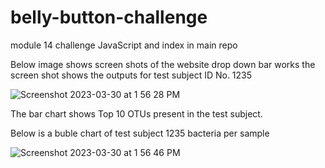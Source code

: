 # belly-button-challenge
module 14 challenge 
JavaScript and index in main repo

Below image shows screen shots of the website drop down bar works the screen shot shows the outputs for test subject ID No. 1235

![Screenshot 2023-03-30 at 1 56 28 PM](https://user-images.githubusercontent.com/47072092/228923271-cd62ab3b-6f34-4938-bbb7-9fe99d1490cb.png)


The bar chart shows Top 10 OTUs present in the test subject.

Below is a buble chart of test subject 1235 bacteria per sample

![Screenshot 2023-03-30 at 1 56 46 PM](https://user-images.githubusercontent.com/47072092/228923344-5683d7c4-772e-4560-85b6-4ab563c186b5.png)
